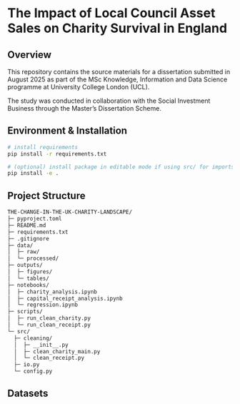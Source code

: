 # The Impact of Local Council Asset Sales on Charity Survival in England

## Overview  
This repository contains the source materials for a dissertation submitted in August 2025 as part of the MSc Knowledge, Information and Data Science programme at University College London (UCL).  

The study was conducted in collaboration with the Social Investment Business through the Master’s Dissertation Scheme.  

## Environment & Installation
```bash
# install requirements
pip install -r requirements.txt

# (optional) install package in editable mode if using src/ for imports/console scripts
pip install -e .
```
## Project Structure
```bash
THE-CHANGE-IN-THE-UK-CHARITY-LANDSCAPE/
├─ pyproject.toml
├─ README.md
├─ requirements.txt
├─ .gitignore
├─ data/
│  ├─ raw/
│  └─ processed/
├─ outputs/
│  ├─ figures/
│  └─ tables/
├─ notebooks/
│  ├─ charity_analysis.ipynb
│  ├─ capital_receipt_analysis.ipynb
│  └─ regression.ipynb
├─ scripts/
│  ├─ run_clean_charity.py
│  └─ run_clean_receipt.py
└─ src/
  ├─ cleaning/
  │  ├─ __init__.py
  │  ├─ clean_charity_main.py
  │  └─ clean_receipt.py
  ├─ io.py
  └─ config.py
```
## Datasets
